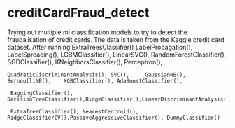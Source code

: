 # creditCardFraud_detect
Trying out multiple ml classification models to try to detect the fraudalisation of credit cards. 
The data is taken from the Kaggle credit card dataset. 
After running ExtraTreesClassifier() LabelPropagation(), LabelSpreading(), LGBMClassifier(), LinearSVC(), RandomForestClassifier(),  SGDClassifier(),   KNeighborsClassifier(), Perceptron(),
   
    QuadraticDiscriminantAnalysis(), SVC(),     GaussianNB(), BernoulliNB(),    XGBClassifier(), AdaBoostClassifier(),
    
     BaggingClassifier(), DecisionTreeClassifier(),RidgeClassifier(),LinearDiscriminantAnalysis(),
     
     ExtraTreeClassifier(), NearestCentroid(), RidgeClassifierCV(),PassiveAggressiveClassifier(), DummyClassifier()

